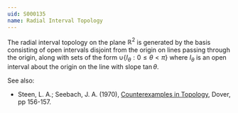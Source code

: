 ```yaml
---
uid: S000135
name: Radial Interval Topology
---
```

The radial interval topology on the plane $\mathbb{R}^2$ is generated by the basis consisting of open intervals disjoint from the origin on lines passing through the origin, along with sets of the form $\cup\{I_\theta : 0 \leq \theta < \pi\}$ where $I_\theta$ is an open interval about the origin on the line with slope $\tan\theta$.

See also:

* Steen, L. A.; Seebach, J. A. (1970), [Counterexamples in Topology](http://books.google.com/books/about/Counterexamples_in_Topology.html?id=DkEuGkOtSrUC), Dover, pp 156-157.

